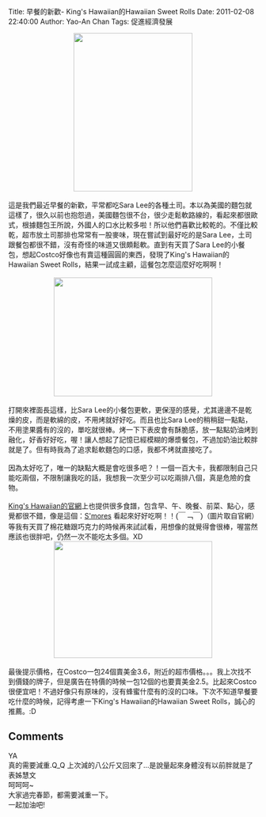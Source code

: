 Title: 早餐的新歡- King's Hawaiian的Hawaiian Sweet Rolls
Date: 2011-02-08 22:40:00
Author: Yao-An Chan
Tags: 促進經濟發展


<div class='post'>
<div class="separator" style="clear: both; text-align: center;"><a href="http://4.bp.blogspot.com/_mvtDPM7iODU/TVIF3BCsUFI/AAAAAAAAJmI/t-oo3lJp7OE/s1600/P1010310.jpg" imageanchor="1" style="margin-left: 1em; margin-right: 1em;"><img border="0" height="320" src="http://4.bp.blogspot.com/_mvtDPM7iODU/TVIF3BCsUFI/AAAAAAAAJmI/t-oo3lJp7OE/s320/P1010310.jpg" width="240" /></a></div><br />這是我們最近早餐的新歡，平常都吃Sara Lee的各種土司。本以為美國的麵包就這樣了，很久以前也抱怨過，美國麵包很不台，很少走鬆軟路線的，看起來都很歐式，根據麵包王所說，外國人的口水比較多啦！所以他們喜歡比較乾的。不僅比較乾，超市放土司那排也常常有一股麥味，現在嘗試到最好吃的是Sara Lee，土司跟餐包都很不錯，沒有奇怪的味道又很頗鬆軟。直到有天買了Sara Lee的小餐包，想起Costco好像也有賣這種圓圓的東西，發現了King's Hawaiian的Hawaiian Sweet Rolls，結果一試成主顧，這餐包怎麼這麼好吃啊啊！<br /><br /><div class="separator" style="clear: both; text-align: center;"><a href="http://2.bp.blogspot.com/_mvtDPM7iODU/TVISFrZlcXI/AAAAAAAAJmU/WcsE3uOgh0s/s1600/P1010311.jpg" imageanchor="1" style="margin-left: 1em; margin-right: 1em;"><img border="0" height="240" src="http://2.bp.blogspot.com/_mvtDPM7iODU/TVISFrZlcXI/AAAAAAAAJmU/WcsE3uOgh0s/s320/P1010311.jpg" width="320" /></a></div><br />打開來裡面長這樣，比Sara Lee的小餐包更軟，更保溼的感覺，尤其邊邊不是乾燥的皮，而是軟綿的皮，不用烤就好好吃。而且也比Sara Lee的稍稍甜一點點，不用塗果醬有的沒的，單吃就很棒。烤一下下表皮會有酥脆感，放一點點奶油烤到融化，好香好好吃，喔！讓人想起了記憶已經模糊的爆漿餐包，不過加奶油比較胖就是了。但有時我為了追求鬆軟麵包的口感，我都不烤就直接吃了。<br /><br />因為太好吃了，唯一的缺點大概是會吃很多吧？！一個一百大卡，我都限制自己只能吃兩個，不限制讓我吃的話，我想我一次至少可以吃兩排八個，真是危險的食物。<br /><br /><a href="http://www.kingshawaiian.com/">King's Hawaiian的官網</a>上也提供很多食譜，包含早、午、晚餐、前菜、點心，感覺都很不錯，像是這個：<a href="http://www.kingshawaiian.com/recipes/desserts/Smores/">S'mores</a>&nbsp;看起來好好吃啊！！<span class="Apple-style-span" style="font-family: sans-serif; font-size: 15px; line-height: 22px;">(￣﹁￣)</span>（圖片取自官網）等我有天買了棉花糖跟巧克力的時候再來試試看，用想像的就覺得會很棒，喔當然應該也很胖吧，仍然一次不能吃太多個。XD<br /><div class="separator" style="clear: both; text-align: center;"><a href="http://4.bp.blogspot.com/_mvtDPM7iODU/TVIKpgl6FoI/AAAAAAAAJmQ/hVi0ffHV1Sg/s1600/Screen+shot+2011-02-07+at+11.13.24+PM.png" imageanchor="1" style="margin-left: 1em; margin-right: 1em;"><img border="0" height="236" src="http://4.bp.blogspot.com/_mvtDPM7iODU/TVIKpgl6FoI/AAAAAAAAJmQ/hVi0ffHV1Sg/s320/Screen+shot+2011-02-07+at+11.13.24+PM.png" width="320" /></a></div><br />最後提示價格，在Costco一包24個賣美金3.6，附近的超市價格。。。我上次找不到價錢的牌子，但是廣告在特價的時候一包12個的也要賣美金2.5。比起來Costco很便宜吧！不過好像只有原味的，沒有蜂蜜什麼有的沒的口味。下次不知道早餐要吃什麼的時候，記得考慮一下King's Hawaiian的Hawaiian Sweet Rolls，誠心的推薦。:D</div>
<h2>Comments</h2>
<div class='comments'>
<div class='comment'>
<div class='author'>YA</div>
<div class='content'>
真的需要減重.Q_Q 上次減的八公斤又回來了...是說量起來身體沒有以前胖就是了</div>
</div>
<div class='comment'>
<div class='author'>表姊慧文</div>
<div class='content'>
呵呵呵~<br />大家過完春節，都需要減重一下。<br />一起加油吧!</div>
</div>
</div>
